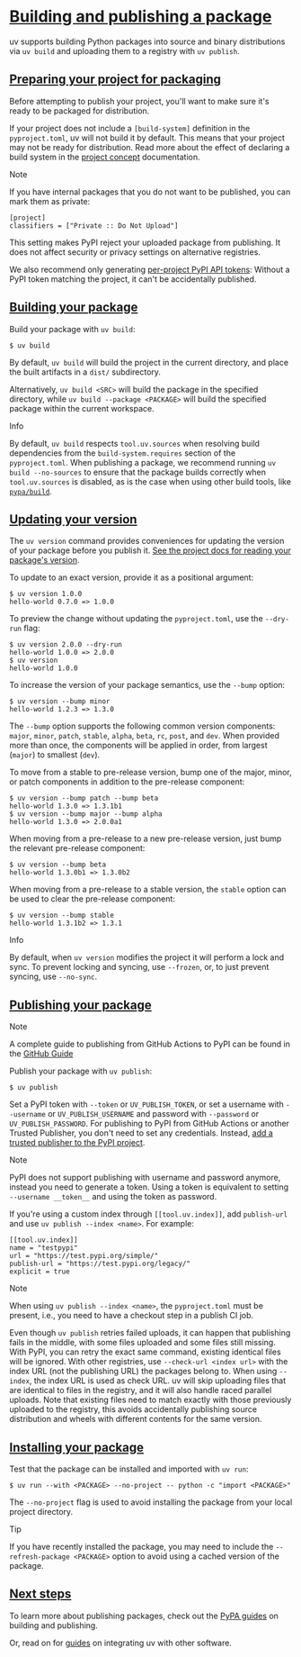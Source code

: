 # [Building and publishing a package](#building-and-publishing-a-package)

uv supports building Python packages into source and binary distributions via `uv build` and uploading them to a registry with `uv publish`.

## [Preparing your project for packaging](#preparing-your-project-for-packaging)

Before attempting to publish your project, you'll want to make sure it's ready to be packaged for distribution.

If your project does not include a `[build-system]` definition in the `pyproject.toml`, uv will not build it by default. This means that your project may not be ready for distribution. Read more about the effect of declaring a build system in the [project concept](../../concepts/projects/config/#build-systems) documentation.

Note

If you have internal packages that you do not want to be published, you can mark them as private:

```
[project]
classifiers = ["Private :: Do Not Upload"]

```

This setting makes PyPI reject your uploaded package from publishing. It does not affect security or privacy settings on alternative registries.

We also recommend only generating [per-project PyPI API tokens](https://pypi.org/help/#apitoken): Without a PyPI token matching the project, it can't be accidentally published.

## [Building your package](#building-your-package)

Build your package with `uv build`:

```
$ uv build

```

By default, `uv build` will build the project in the current directory, and place the built artifacts in a `dist/` subdirectory.

Alternatively, `uv build <SRC>` will build the package in the specified directory, while `uv build --package <PACKAGE>` will build the specified package within the current workspace.

Info

By default, `uv build` respects `tool.uv.sources` when resolving build dependencies from the `build-system.requires` section of the `pyproject.toml`. When publishing a package, we recommend running `uv build --no-sources` to ensure that the package builds correctly when `tool.uv.sources` is disabled, as is the case when using other build tools, like [`pypa/build`](https://github.com/pypa/build).

## [Updating your version](#updating-your-version)

The `uv version` command provides conveniences for updating the version of your package before you publish it. [See the project docs for reading your package's version](../projects/#managing-version).

To update to an exact version, provide it as a positional argument:

```
$ uv version 1.0.0
hello-world 0.7.0 => 1.0.0

```

To preview the change without updating the `pyproject.toml`, use the `--dry-run` flag:

```
$ uv version 2.0.0 --dry-run
hello-world 1.0.0 => 2.0.0
$ uv version
hello-world 1.0.0

```

To increase the version of your package semantics, use the `--bump` option:

```
$ uv version --bump minor
hello-world 1.2.3 => 1.3.0

```

The `--bump` option supports the following common version components: `major`, `minor`, `patch`, `stable`, `alpha`, `beta`, `rc`, `post`, and `dev`. When provided more than once, the components will be applied in order, from largest (`major`) to smallest (`dev`).

To move from a stable to pre-release version, bump one of the major, minor, or patch components in addition to the pre-release component:

```
$ uv version --bump patch --bump beta
hello-world 1.3.0 => 1.3.1b1
$ uv version --bump major --bump alpha
hello-world 1.3.0 => 2.0.0a1

```

When moving from a pre-release to a new pre-release version, just bump the relevant pre-release component:

```
$ uv version --bump beta
hello-world 1.3.0b1 => 1.3.0b2

```

When moving from a pre-release to a stable version, the `stable` option can be used to clear the pre-release component:

```
$ uv version --bump stable
hello-world 1.3.1b2 => 1.3.1

```

Info

By default, when `uv version` modifies the project it will perform a lock and sync. To prevent locking and syncing, use `--frozen`, or, to just prevent syncing, use `--no-sync`.

## [Publishing your package](#publishing-your-package)

Note

A complete guide to publishing from GitHub Actions to PyPI can be found in the [GitHub Guide](../integration/github/#publishing-to-pypi)

Publish your package with `uv publish`:

```
$ uv publish

```

Set a PyPI token with `--token` or `UV_PUBLISH_TOKEN`, or set a username with `--username` or `UV_PUBLISH_USERNAME` and password with `--password` or `UV_PUBLISH_PASSWORD`. For publishing to PyPI from GitHub Actions or another Trusted Publisher, you don't need to set any credentials. Instead, [add a trusted publisher to the PyPI project](https://docs.pypi.org/trusted-publishers/adding-a-publisher/).

Note

PyPI does not support publishing with username and password anymore, instead you need to generate a token. Using a token is equivalent to setting `--username __token__` and using the token as password.

If you're using a custom index through `[[tool.uv.index]]`, add `publish-url` and use `uv publish --index <name>`. For example:

```
[[tool.uv.index]]
name = "testpypi"
url = "https://test.pypi.org/simple/"
publish-url = "https://test.pypi.org/legacy/"
explicit = true

```

Note

When using `uv publish --index <name>`, the `pyproject.toml` must be present, i.e., you need to have a checkout step in a publish CI job.

Even though `uv publish` retries failed uploads, it can happen that publishing fails in the middle, with some files uploaded and some files still missing. With PyPI, you can retry the exact same command, existing identical files will be ignored. With other registries, use `--check-url <index url>` with the index URL (not the publishing URL) the packages belong to. When using `--index`, the index URL is used as check URL. uv will skip uploading files that are identical to files in the registry, and it will also handle raced parallel uploads. Note that existing files need to match exactly with those previously uploaded to the registry, this avoids accidentally publishing source distribution and wheels with different contents for the same version.

## [Installing your package](#installing-your-package)

Test that the package can be installed and imported with `uv run`:

```
$ uv run --with <PACKAGE> --no-project -- python -c "import <PACKAGE>"

```

The `--no-project` flag is used to avoid installing the package from your local project directory.

Tip

If you have recently installed the package, you may need to include the `--refresh-package <PACKAGE>` option to avoid using a cached version of the package.

## [Next steps](#next-steps)

To learn more about publishing packages, check out the [PyPA guides](https://packaging.python.org/en/latest/guides/section-build-and-publish/) on building and publishing.

Or, read on for [guides](../integration/) on integrating uv with other software.
